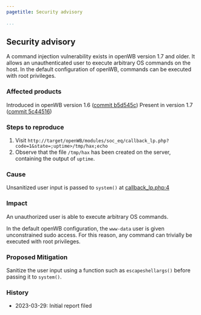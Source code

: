 ```yaml
---
pagetitle: Security advisory

...
```


## Security advisory

A command injection vulnerability exists in openWB version 1.7 and older. It allows an unauthenticated user to execute arbitrary OS commands on the host. In the default configuration of openWB, commands can be executed with root privileges.

### Affected products

Introduced in openWB version 1.6 ([commit b5d545c](https://github.com/snaptec/openWB/commit/b5d545c81d78d1adee51e93664532d198a3b15d8))
Present in version 1.7 ([commit 5c44516](https://github.com/snaptec/openWB/commit/5c445160403d80351ff3f7eed52fdef9662d8c6e))

### Steps to reproduce

1. Visit `http://target/openWB/modules/soc_eq/callback_lp.php?code=1&state=;uptime>/tmp/hax;echo`
2. Observe that the file `/tmp/hax` has been created on the server, containing the output of `uptime`.


### Cause

Unsanitized user input is passed to `system()` at [callback_lp.php:4](https://github.com/snaptec/openWB/blob/5c445160403d80351ff3f7eed52fdef9662d8c6e/modules/soc_eq/callback_lp.php#L4)

### Impact

An unauthorized user is able to execute arbitrary OS commands.

In the default openWB configuration, the `www-data` user is given unconstrained sudo access. For this reason, any command can trivially be executed with root privileges.

### Proposed Mitigation

Sanitize the user input using a function such as `escapeshellargs()` before passing it to `system()`.

### History
- 2023-03-29: Initial report filed
